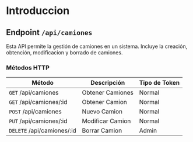 # Introduccion

## Endpoint `/api/camiones`

Esta API permite la gestión de camiones en un sistema. Incluye la creación, obtención, modificacion y borrado de camiones.

### Métodos HTTP

| Método                     | Descripción      | Tipo de Token |
| -------------------------- | ---------------- | ------------- |
| `GET` /api/camiones        | Obtener Camiones | Normal        |
| `GET` /api/camiones/:id    | Obtener Camion   | Normal        |
| `POST` /api/camiones       | Nuevo Camion     | Normal        |
| `PUT` /api/camiones/:id    | Modificar Camion | Normal        |
| `DELETE` /api/camiones/:id | Borrar Camion    | Admin         |
